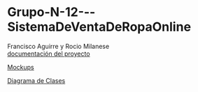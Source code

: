 # Grupo-N-12---SistemaDeVentaDeRopaOnline
Francisco Aguirre y Rocio Milanese
<br>
[documentación del proyecto](https://www.canva.com/design/DAGj5DDOxNs/s_ka-eDyfKegTJc25i-rNA/edit?utm_content=DAGj5DDOxNs&utm_campaign=designshare&utm_medium=link2&utm_source=sharebutton)

[Mockups](https://www.figma.com/design/3lo8xvdMKEt96XcnObwNzj/F-R?node-id=72-866&t=aRVZnNKx6dlAImhs-0)

[Diagrama de Clases](https://app.diagrams.net/?splash=0#G1R6Ce9crivHCQzwNS7HZIpege1CisbcTd#%7B%22pageId%22%3A%22xZMBi8gwqBBRkt4viOOO%22%7D)
